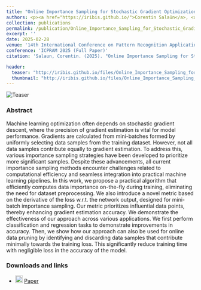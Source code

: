 ```yaml
---
title: "Online Importance Sampling for Stochastic Gradient Optimization"
authors: <p><a href="https://iribis.github.io/">Corentin Salaün</a>, <a href="https://xchhuang.github.io/">Xingchang Huang</a>, <a href="http://iliyan.com/">Iliyan Georgiev</a>, <a href="http://www0.cs.ucl.ac.uk/staff/n.mitra/">Niloy J. Mitra</a>, <a href="https://people.mpi-inf.mpg.de/~gsingh/">Gurprit Singh</a></p>
collection: publications
permalink: /publication/Online_Importance_Sampling_for_Stochastic_Gradient_Optimization
excerpt: ''
date: 2025-02-28
venue: '14th International Conference on Pattern Recognition Applications and Methods'
conference: 'ICPRAM 2025 (Full Paper)'
citation: 'Salaun, Corentin. (2025). "Online Importance Sampling for Stochastic Gradient Optimization" <i>ICPRAM 2025</i>.'

header:
  teaser: "http://iribis.github.io/files/Online_Importance_Sampling_for_Stochastic_Gradient_Optimization/teaser.png"
  thumbnail: "http://iribis.github.io/files/Online_Importance_Sampling_for_Stochastic_Gradient_Optimization/thumbnail.svg"
---
```


![Teaser](http://iribis.github.io/files/Online_Importance_Sampling_for_Stochastic_Gradient_Optimization/teaser.png)

### Abstract

Machine learning optimization often depends on stochastic gradient descent, where the precision of gradient estimation is vital for model performance. Gradients are calculated from mini-batches formed by uniformly selecting data samples from the training dataset. However, not all data samples contribute equally to gradient estimation. To address this, various importance sampling strategies have been developed to prioritize more significant samples. Despite these advancements, all current importance sampling methods encounter challenges related to computational efficiency and seamless integration into practical machine learning pipelines. In this work, we propose a practical algorithm that efficiently computes data importance on-the-fly during training, eliminating the need for dataset preprocessing. We also introduce a novel metric based on the derivative of the loss w.r.t. the network output, designed for mini-batch importance sampling. Our metric prioritizes influential data points, thereby enhancing gradient estimation accuracy. We demonstrate the effectiveness of our approach across various applications. We first perform classification and regression tasks to demonstrate improvements in accuracy. Then, we show how our approach can also be used for online data pruning by identifying and discarding data samples that contribute minimally towards the training loss. This significantly reduce training time with negligible loss in the accuracy of the model.

### Downloads and links
- <img width="20px" src="http://iribis.github.io/assets/fonts/file-pdf-solid.svg"> [Paper](http://iribis.github.io/files/Online_Importance_Sampling_for_Stochastic_Gradient_Optimization/paper.pdf)<br />
